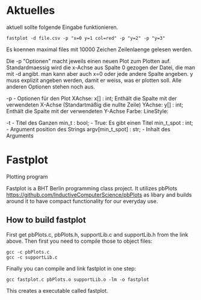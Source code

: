 # Aktuelles
aktuell sollte folgende Eingabe funktionieren.
```
fastplot -d file.csv -p "x=0 y=1 col=red" -p "y=2" -p "y=3"
```
Es koennen maximal files mit 10000 Zeichen Zeilenlaenge gelesen werden.

Die -p "Optionen" macht jeweils einen neuen Plot zum Plotten auf.
Standardmaessig wird die x-Achse aus Spalte 0 gezogen der Datei, die man
mit -d angibt. man kann aber auch x=0 oder jede andere Spalte angeben.
y muss explizit angeben werden, damit er weiss, was er plotten soll.
Alle anderen Optionen stehen noch aus.

-p - Optionen für den Plot
	XAchse:		x[] : int;	Enthält die Spalte mit der verwendeten X-Achse 
					(Standartmäßig die nullte Zeile)
	YAchse:		y[] : int;	Enthält die Spalte mit der verwendeten Y-Achse
	Farbe:
	LineStyle:


-t - Titel des Ganzen
	min_t : bool;			- True: Es gibt einen Titel
	min_t_spot : int;		- Argument position des Strings
	argv[min_t_spot] : str;   	- Inhalt des Arguments

# Fastplot
Plotting program

Fastplot is a BHT Berlin programming class project.
It utilizes pbPlots https://github.com/InductiveComputerScience/pbPlots as libary
and builds around it to have compact functionality for our everyday use.


## How to build fastplot
First get pbPlots.c, pbPlots.h, supportLib.c and supportLib.h from the link above.
Then first you need to compile those to object files:
```
gcc -c pbPlots.c
gcc -c supportLib.c
```
Finally you can compile and link fastplot in one step:

```gcc fastplot.c pbPlots.o supportLib.o -lm -o fastplot```

This creates a executable called fastplot.

